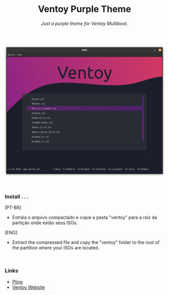 <br>
<h1 align="center">Ventoy Purple Theme </h1>
<h6 align="center">Just a purple theme for Ventoy Multiboot.</h6>

<br>
  
<p align="center">
  <img width="900" height="" src="Screenshot.png">
</p>

<br>

### Install . . .

[PT-BR]
- Extraia o arquivo compactado e copie a pasta "ventoy" para a raiz da partição onde estão seus ISOs.

[ENG]
- Extract the compressed file and copy the "ventoy" folder to the root of the partition where your ISOs are located.

<br>

### Links

- [Pling](https://www.pling.com/p/1996159/)
- [Ventoy Website](https://www.ventoy.net)


<br><br>
